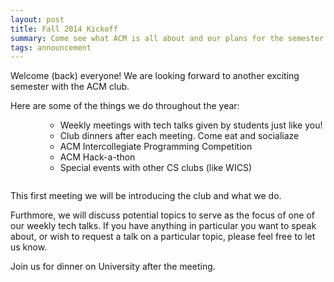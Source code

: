 ```yaml
---
layout: post
title: Fall 2014 Kickoff
summary: Come see what ACM is all about and our plans for the semester
tags: announcement
---
```


Welcome (back) everyone!  We are looking forward to another exciting semester
with the ACM club.

Here are some of the things we do throughout the year:

<ul style="list-style-type: circle; margin-left:4em; margin-bottom:2em">
  <li>Weekly meetings with tech talks given by students just like you!</li>
  <li>Club dinners after each meeting.  Come eat and socialiaze</li>
  <li>ACM Intercollegiate Programming Competition</li>
  <li>ACM Hack-a-thon</li>
  <li>Special events with other CS clubs (like WICS)</li>
</ul>


This first meeting we will be introducing the club and what we do.

Furthmore, we will discuss potential topics to serve as the focus
of one of our weekly tech talks.  If you have anything in particular you want
to speak about, or wish to request a talk on a particular topic, please feel
free to let us know.

Join us for dinner on University after the meeting.
